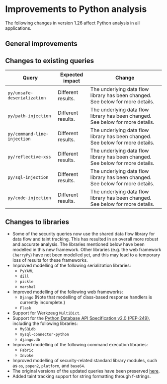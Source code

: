 # Improvements to Python analysis

The following changes in version 1.26 affect Python analysis in all applications.

## General improvements

## Changes to existing queries

| **Query**                  | **Expected impact**    | **Change**                                                       |
|----------------------------|------------------------|------------------------------------------------------------------|
|`py/unsafe-deserialization` | Different results. | The underlying data flow library has been changed. See below for more details. |
|`py/path-injection` | Different results. | The underlying data flow library has been changed. See below for more details. |
|`py/command-line-injection` | Different results. | The underlying data flow library has been changed. See below for more details. |
|`py/reflective-xss` | Different results. | The underlying data flow library has been changed. See below for more details. |
|`py/sql-injection` | Different results. | The underlying data flow library has been changed. See below for more details. |
|`py/code-injection` | Different results. | The underlying data flow library has been changed. See below for more details. |
## Changes to libraries
* Some of the security queries now use the shared data flow library for data flow and taint tracking. This has resulted in an overall more robust and accurate analysis. The libraries mentioned below have been modelled in this new framework. Other libraries (e.g. the web framework `CherryPy`) have not been modelled yet, and this may lead to a temporary loss of results for these frameworks.
* Improved modelling of the following serialization libraries:
  - `PyYAML`
  - `dill`
  - `pickle`
  - `marshal`
* Improved modelling of the following web frameworks:
  - `Django` (Note that modelling of class-based response handlers is currently incomplete.)
  - `Flask`
* Support for Werkzeug `MultiDict`.
* Support for the [Python Database API Specification v2.0 (PEP-249)](https://www.python.org/dev/peps/pep-0249/), including the following libraries:
  - `MySQLdb`
  - `mysql-connector-python`
  - `django.db`
* Improved modelling of the following command execution libraries:
  - `Fabric`
  - `Invoke`
* Improved modelling of security-related standard library modules, such as `os`, `popen2`, `platform`, and `base64`.
* The original versions of the updated queries have been preserved [here](https://github.com/github/codeql/tree/main/python/ql/src/experimental/Security-old-dataflow).
* Added taint tracking support for string formatting through f-strings.
